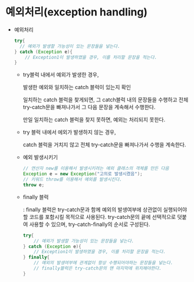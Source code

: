 # 예외처리(exception handling)

* 예외처리

  ```java
  try{
  	// 예외가 발생할 가능성이 있는 문장들을 넣는다.
  } catch (Exception e){
      // Exception1이 발생하였을 경우, 이를 처리할 문장을 적는다.
  }
  ```

  * try블럭 내에서 예외가 발생한 경우,

    발생한 예외와 일치하는 catch 블럭이 있는지 확인

    일치하는 catch 블럭을 찾게되면, 그 catch블럭 내의 문장들을 수행하고 전체 try-catch문을 빠져나가서 그 다음 문장을 계속해서 수행한다.

    만일 일치하는 catch 블럭을 찾지 못하면, 예외는 처리되지 못한다.

  * try 블럭 내에서 에외가 발생하지 않는 경우,

    catch 블럭을 거치지 않고 전체 try-catch문을 빠져나가서 수행을 계속한다.

    

  * 예외 발생시키기

    ```java
    // 연산자 new를 이용해서 발생시키려는 예외 클래스의 객체를 만든 다음
    Exception e = new Exception("고의로 발생시켰음");
    // 키워드 throw를 이용해서 예외를 발생시킨다.
    throw e;
    ```

    

  * finally 블럭

    : finally 블럭은 try-catch문과 함께 예외의 발생여부에 상관없이 실행되어야할 코드를 포함시킬 목적으로 사용된다. try-catch문의 끝에 선택적으로 덧붙여 사용할 수 있으며, try-catch-finally의 순서로 구성된다.

    ```java
    try{
    	// 예외가 발생할 가능성이 있는 문장들을 넣는다.
    } catch (Exception e){
        // Exception1이 발생하였을 경우, 이를 처리할 문장을 적는다.
    } finally{
        // 예외의 발생여부에 관계없이 항상 수행되어야하는 문장들을 넣는다.
        // finally블럭은 try-catch문의 맨 마지막에 위치해야한다.
    }
    ```

    